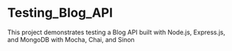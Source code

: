 # Testing_Blog_API
 This project demonstrates testing a Blog API built with Node.js, Express.js, and MongoDB with Mocha, Chai, and Sinon 
